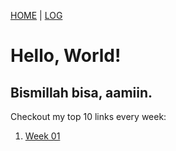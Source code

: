 [HOME](.) | [LOG](TXT/mylog.txt)

# Hello, World!

## Bismillah bisa, aamiin.

Checkout my top 10 links every week:

1. [Week 01](W01/)

